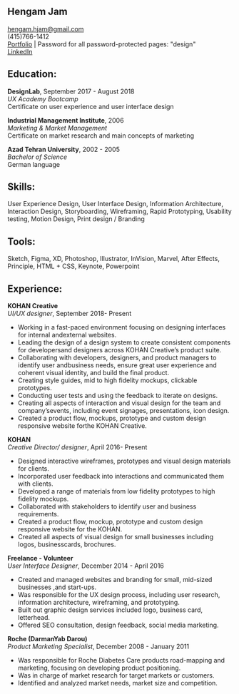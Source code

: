 
## Hengam Jam

hengam.hjam@gmail.com  
(415)766-1412  
[Portfolio](http://hengamjam.com/) |  Password for all password-protected pages: "design"  
[LinkedIn](https://www.linkedin.com/in/hengam-jam-b7399a86/)

## Education:

**DesignLab**, September 2017 - August 2018  
_UX Academy Bootcamp_  
Certificate on user experience and user interface design

**Industrial Management Institute**, 2006  
_Marketing & Market Management_  
Certificate on market research and main concepts of marketing

**Azad Tehran University**, 2002 - 2005  
_Bachelor of Science_   
German language 

## **Skills:** 
User Experience Design,
User Interface Design,
Information Architecture,
Interaction Design,
Storyboarding,
Wireframing,
Rapid Prototyping,
Usability testing,
Motion Design,
Print design / Branding

## **Tools:** 
Sketch,
Figma,
XD,
Photoshop,
Illustrator,
InVision,
Marvel,
After Effects,
Principle,
HTML + CSS,
Keynote,
Powerpoint


## Experience:

**KOHAN Creative**  
_UI/UX designer_, September 2018- Present

- Working in a fast-paced environment focusing on designing interfaces for internal andexternal websites.
- Leading the design of a design system to create consistent components for developersand designers across KOHAN Creative’s product suite.
- Collaborating with developers, designers, and product managers to identify user andbusiness needs, ensure great user experience and coherent visual identity, and build the
final product.
- Creating style guides, mid to high fidelity mockups, clickable prototypes.
- Conducting user tests and using the feedback to iterate on designs.
- Creating all aspects of interaction and visual design for the team and company’sevents, including event signages, presentations, icon design.
- Created a product flow, mockups, prototype and custom design responsive website forthe KOHAN Creative.

**KOHAN**  
_Creative Director/ designer_, April 2016- Present

- Designed interactive wireframes, prototypes and visual design materials for clients.
- Incorporated user feedback into interactions and communicated them with clients.
- Developed a range of materials from low fidelity prototypes to high fidelity mockups.
- Collaborated with stakeholders to identify user and business requirements.
- Created a product flow, mockup, prototype and custom design responsive website for the KOHAN.
- Created all aspects of visual design for small businesses including logos, businesscards, brochures.

**Freelance - Volunteer**  
_User Interface Designer_, December 2014 - April 2016

- Created and managed websites and branding for small, mid-sized businesses ,and start-ups.
- Was responsible for the UX design process, including user research, information architecture, wireframing, and prototyping.
- Built out graphic design services included logo, business card, letterhead.
- Offered SEO consultation, design feedback, social media marketing.

**Roche (DarmanYab Darou)**  
_Product Marketing Specialist_, December 2008 - January 2011

- Was responsible for Roche Diabetes Care products road-mapping and marketing, focusing on developing product positioning.
- Was in charge of market research for target markets or customers.
- Identified and analyzed market needs, market size and competition.







